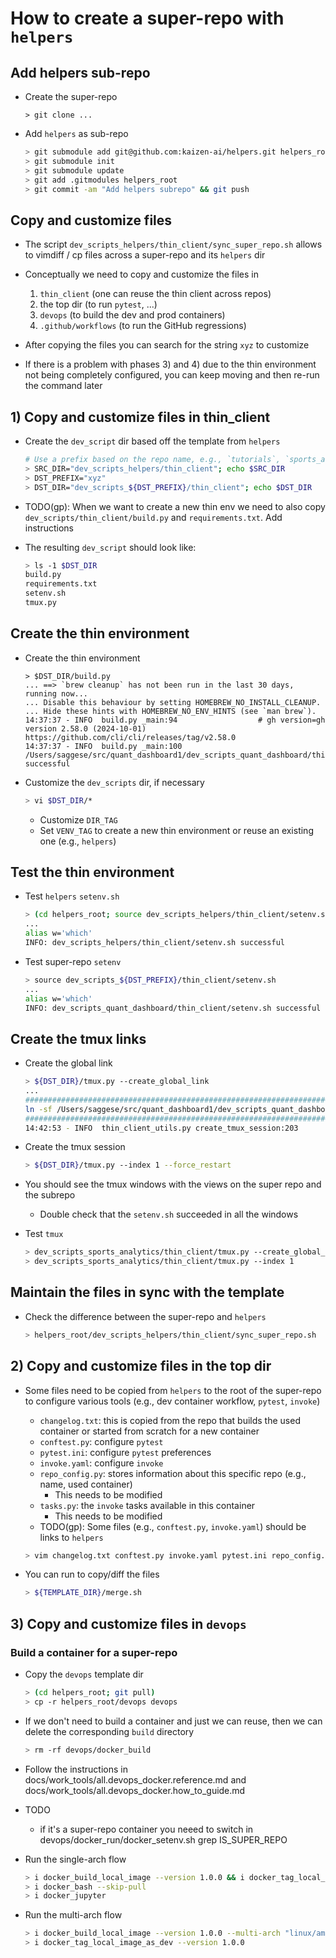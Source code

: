 # How to create a super-repo with `helpers`

## Add helpers sub-repo

- Create the super-repo
  ```
  > git clone ...
  ```

- Add `helpers` as sub-repo
  ```bash
  > git submodule add git@github.com:kaizen-ai/helpers.git helpers_root
  > git submodule init
  > git submodule update
  > git add .gitmodules helpers_root
  > git commit -am "Add helpers subrepo" && git push
  ```

## Copy and customize files

- The script `dev_scripts_helpers/thin_client/sync_super_repo.sh`
  allows to vimdiff / cp files across a super-repo and its `helpers` dir
- Conceptually we need to copy and customize the files in
  1) `thin_client` (one can reuse the thin client across repos)
  2) the top dir (to run `pytest`, ...)
  3) `devops` (to build the dev and prod containers)
  4) `.github/workflows` (to run the GitHub regressions)

- After copying the files you can search for the string `xyz` to customize

- If there is a problem with phases 3) and 4) due to the thin environment not
  being completely configured, you can keep moving and then re-run the command
  later

## 1) Copy and customize files in thin_client

- Create the `dev_script` dir based off the template from `helpers`
  ```bash
  # Use a prefix based on the repo name, e.g., `tutorials`, `sports_analytics`.
  > SRC_DIR="dev_scripts_helpers/thin_client"; echo $SRC_DIR
  > DST_PREFIX="xyz"
  > DST_DIR="dev_scripts_${DST_PREFIX}/thin_client"; echo $DST_DIR
  ```

- TODO(gp): When we want to create a new thin env we need to also copy
  `dev_scripts/thin_client/build.py` and `requirements.txt`. Add instructions

- The resulting `dev_script` should look like:
  ```bash
  > ls -1 $DST_DIR
  build.py
  requirements.txt
  setenv.sh
  tmux.py
  ```

## Create the thin environment

- Create the thin environment
  ```
  > $DST_DIR/build.py
  ... ==> `brew cleanup` has not been run in the last 30 days, running now...
  ... Disable this behaviour by setting HOMEBREW_NO_INSTALL_CLEANUP.
  ... Hide these hints with HOMEBREW_NO_ENV_HINTS (see `man brew`).
  14:37:37 - INFO  build.py _main:94                  # gh version=gh version 2.58.0 (2024-10-01)
  https://github.com/cli/cli/releases/tag/v2.58.0
  14:37:37 - INFO  build.py _main:100                 /Users/saggese/src/quant_dashboard1/dev_scripts_quant_dashboard/thin_client/build.py successful
  ```

- Customize the `dev_scripts` dir, if necessary
  ```bash
  > vi $DST_DIR/*
  ```
  - Customize `DIR_TAG`
  - Set `VENV_TAG` to create a new thin environment or reuse an existing one
    (e.g., `helpers`)

## Test the thin environment

- Test `helpers` `setenv.sh`
  ```bash
  > (cd helpers_root; source dev_scripts_helpers/thin_client/setenv.sh)
  ...
  alias w='which'
  INFO: dev_scripts_helpers/thin_client/setenv.sh successful
  ```

- Test super-repo `setenv`
  ```bash
  > source dev_scripts_${DST_PREFIX}/thin_client/setenv.sh
  ...
  alias w='which'
  INFO: dev_scripts_quant_dashboard/thin_client/setenv.sh successful
  ```

## Create the tmux links

- Create the global link
  ```bash
  > ${DST_DIR}/tmux.py --create_global_link
  ...
  ################################################################################
  ln -sf /Users/saggese/src/quant_dashboard1/dev_scripts_quant_dashboard/thin_client/tmux.py ~/go_quant_dashboard.py
  ################################################################################
  14:42:53 - INFO  thin_client_utils.py create_tmux_session:203           Link created: exiting
  ```

- Create the tmux session
  ```bash
  > ${DST_DIR}/tmux.py --index 1 --force_restart
  ```

- You should see the tmux windows with the views on the super repo and the
  subrepo
  - Double check that the `setenv.sh` succeeded in all the windows

- Test `tmux`
  ```bash
  > dev_scripts_sports_analytics/thin_client/tmux.py --create_global_link
  > dev_scripts_sports_analytics/thin_client/tmux.py --index 1
  ```

## Maintain the files in sync with the template

- Check the difference between the super-repo and `helpers`
  ```bash
  > helpers_root/dev_scripts_helpers/thin_client/sync_super_repo.sh
  ```

## 2) Copy and customize files in the top dir

- Some files need to be copied from `helpers` to the root of the super-repo to
  configure various tools (e.g., dev container workflow, `pytest`, `invoke`)
  - `changelog.txt`: this is copied from the repo that builds the used container or
    started from scratch for a new container
  - `conftest.py`: configure `pytest`
  - `pytest.ini`: configure `pytest` preferences
  - `invoke.yaml`: configure `invoke`
  - `repo_config.py`: stores information about this specific repo (e.g., name, used
    container)
    - This needs to be modified
  - `tasks.py`: the `invoke` tasks available in this container
    - This needs to be modified
  - TODO(gp): Some files (e.g., `conftest.py`, `invoke.yaml`) should be links to `helpers`

  ```bash
  > vim changelog.txt conftest.py invoke.yaml pytest.ini repo_config.py tasks.py
  ```

- You can run to copy/diff the files
  ```bash
  > ${TEMPLATE_DIR}/merge.sh
  ```

## 3) Copy and customize files in `devops`

### Build a container for a super-repo

- Copy the `devops` template dir
  ```bash
  > (cd helpers_root; git pull)
  > cp -r helpers_root/devops devops
  ```
- If we don't need to build a container and just we can reuse, then we can delete
  the corresponding `build` directory
  ```bash
  > rm -rf devops/docker_build
  ```

- Follow the instructions in
  docs/work_tools/all.devops_docker.reference.md and
  docs/work_tools/all.devops_docker.how_to_guide.md

- TODO
  - if it's a super-repo container you neeed to switch in devops/docker_run/docker_setenv.sh
  grep IS_SUPER_REPO

- Run the single-arch flow
  ```bash
  > i docker_build_local_image --version 1.0.0 && i docker_tag_local_image_as_dev --version 1.0.0
  > i docker_bash --skip-pull
  > i docker_jupyter
  ```

- Run the multi-arch flow
  ```bash
  > i docker_build_local_image --version 1.0.0 --multi-arch "linux/amd64,linux/arm64"
  > i docker_tag_local_image_as_dev --version 1.0.0
  ```
